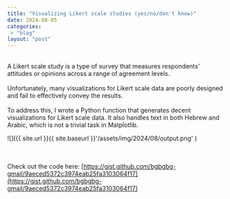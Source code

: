 ```yaml
---
title: "Visualizing Likert scale studies (yes/no/don't know)"
date: 2024-08-05
categories: 
 - "blog"
layout: "post"
---
```


<br>A Likert scale study is a type of survey that measures respondents' attitudes or opinions across a range of agreement levels.<br><br>Unfortunately, many visualizations for Likert scale data are poorly designed and fail to effectively convey the results.<br><br>To address this, I wrote a Python function that generates decent visualizations for Likert scale data. It also handles text in both Hebrew and Arabic, which is not a trivial task in Matplotlib.

![]({{ site.url }}{{ site.baseurl }}'/assets/img/2024/08/output.png' )

<br><br>Check out the code here: [https://gist.github.com/bgbgbg-gmail/9aeced5372c3974eab25fa3103064f17](https://gist.github.com/bgbgbg-gmail/9aeced5372c3974eab25fa3103064f17)
